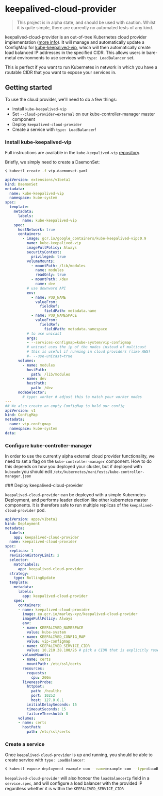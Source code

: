 # keepalived-cloud-provider

> This project is in alpha state, and should be used with caution. Whilst it is quite simple, there
> are currently no automated tests of any kind.

keepalived-cloud-provider is an out-of-tree Kubernetes cloud provider implementation ([more info](https://github.com/wlan0/kubernetes.github.io/blob/c0f3aa4abe99ad0528c6ec168e8fbf14fdaf49ac/docs/getting-started-guides/running-cloud-controller.md)).
It will manage and automatically update a ConfigMap for [kube-keepalived-vip](https://github.com/kubernetes/contrib/tree/master/keepalived-vip), which will then
automatically create load balanced IP addresses in the specified CIDR.
This allows users in bare-metal environments to use services with `type: LoadBalancer` set.

This is perfect if you want to run Kubernetes in network in which you have a routable CIDR
that you want to expose your services in.

## Getting started

To use the cloud provider, we'll need to do a few things:

- Install `kube-keepalived-vip`
- Set `--cloud-provider=external` on our kube-controller-manager master component
- Deploy `keepalived-cloud-provider`
- Create a service with `type: LoadBalancer`!

### Install kube-keepalived-vip

Full instructions are available in the `kube-keepalived-vip` [repository](https://github.com/kubernetes/contrib/tree/master/keepalived-vip).

Briefly, we simply need to create a DaemonSet:

```bash
$ kubectl create -f vip-daemonset.yaml
```

```yaml
apiVersion: extensions/v1beta1
kind: DaemonSet
metadata:
  name: kube-keepalived-vip
  namespace: kube-system
spec:
  template:
    metadata:
      labels:
        name: kube-keepalived-vip
    spec:
      hostNetwork: true
      containers:
        - image: gcr.io/google_containers/kube-keepalived-vip:0.9
          name: kube-keepalived-vip
          imagePullPolicy: Always
          securityContext:
            privileged: true
          volumeMounts:
            - mountPath: /lib/modules
              name: modules
              readOnly: true
            - mountPath: /dev
              name: dev
          # use downward API
          env:
            - name: POD_NAME
              valueFrom:
                fieldRef:
                  fieldPath: metadata.name
            - name: POD_NAMESPACE
              valueFrom:
                fieldRef:
                  fieldPath: metadata.namespace
          # to use unicast
          args:
          - --services-configmap=kube-system/vip-configmap
          # unicast uses the ip of the nodes instead of multicast
          # this is useful if running in cloud providers (like AWS)
          #- --use-unicast=true
      volumes:
        - name: modules
          hostPath:
            path: /lib/modules
        - name: dev
          hostPath:
            path: /dev
      nodeSelector:
        # type: worker # adjust this to match your worker nodes
---
## We also create an empty ConfigMap to hold our config
apiVersion: v1
kind: ConfigMap
metadata:
  name: vip-configmap
  namespace: kube-system
data:
```

### Configure kube-controller-manager

In order to use the currently alpha external cloud provider functionality, we need to set a
flag on the `kube-controller-manager` component. How to do this depends on how you deployed
your cluster, but if deployed with `kubeadm` you should edit `/etc/kubernetes/manifests/kube-controller-manager.json`

### Deploy keepalived-cloud-provider

`keepalived-cloud-provider` can be deployed with a simple Kubernetes Deployment, and performs
leader election like other kubernetes master components. It is therefore safe to run multiple
replicas of the `keepalived-cloud-provider` pod.

```yaml
apiVersion: apps/v1beta1
kind: Deployment
metadata:
  labels:
    app: keepalived-cloud-provider
  name: keepalived-cloud-provider
spec:
  replicas: 1
  revisionHistoryLimit: 2
  selector:
    matchLabels:
      app: keepalived-cloud-provider
  strategy:
    type: RollingUpdate
  template:
    metadata:
      labels:
        app: keepalived-cloud-provider
    spec:
      containers:
      - name: keepalived-cloud-provider
        image: eu.gcr.io/marley-xyz/keepalived-cloud-provider
        imagePullPolicy: Always
        env:
        - name: KEEPALIVED_NAMESPACE
          value: kube-system
        - name: KEEPALIVED_CONFIG_MAP
          value: vip-configmap
        - name: KEEPALIVED_SERVICE_CIDR
          value: 10.210.38.100/26 # pick a CIDR that is explicitly reserved for keepalived
        volumeMounts:
        - name: certs
          mountPath: /etc/ssl/certs
        resources:
          requests:
            cpu: 200m
        livenessProbe:
          httpGet:
            path: /healthz
            port: 10252
            host: 127.0.0.1
          initialDelaySeconds: 15
          timeoutSeconds: 15
          failureThreshold: 8
      volumes:
      - name: certs
        hostPath:
          path: /etc/ssl/certs  
```

### Create a service

Once `keepalived-cloud-provider` is up and running, you should be able to create service with `type: LoadBalancer`:

```bash
$ kubectl expose deployment example-com --name=example-com --type=LoadBalancer
```

`keepalived-cloud-provider` will also honour the `loadBalancerIp` field in a `service.spec`, and will configure
a load balancer with the provided IP regardless whether it is within the `KEEPALIVED_SERVICE_CIDR`

